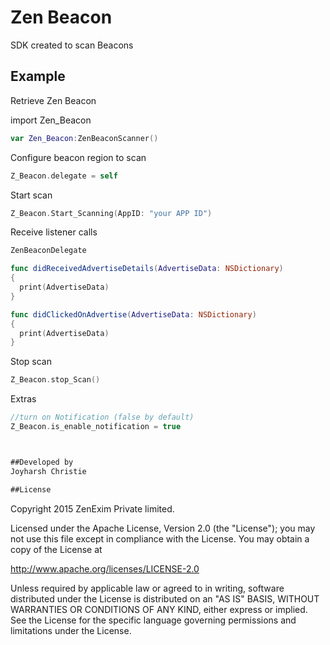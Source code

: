 # Zen Beacon
SDK created to scan Beacons

## Example
Retrieve Zen Beacon


import Zen_Beacon


```Swift
var Zen_Beacon:ZenBeaconScanner()
```

Configure beacon region to scan
```Swift
Z_Beacon.delegate = self

```

Start scan
```swift
Z_Beacon.Start_Scanning(AppID: "your APP ID")
```

Receive listener calls
```swift
ZenBeaconDelegate
```
```swift
func didReceivedAdvertiseDetails(AdvertiseData: NSDictionary)
{
  print(AdvertiseData)
}

func didClickedOnAdvertise(AdvertiseData: NSDictionary)
{
  print(AdvertiseData)
}
```

Stop scan
```swift
Z_Beacon.stop_Scan()
```

Extras
```swift
//turn on Notification (false by default)
Z_Beacon.is_enable_notification = true



##Developed by
Joyharsh Christie

##License
```
Copyright 2015 ZenExim Private limited.

Licensed under the Apache License, Version 2.0 (the "License");
you may not use this file except in compliance with the License.
You may obtain a copy of the License at

http://www.apache.org/licenses/LICENSE-2.0

Unless required by applicable law or agreed to in writing, software
distributed under the License is distributed on an "AS IS" BASIS,
WITHOUT WARRANTIES OR CONDITIONS OF ANY KIND, either express or implied.
See the License for the specific language governing permissions and
limitations under the License.
```

